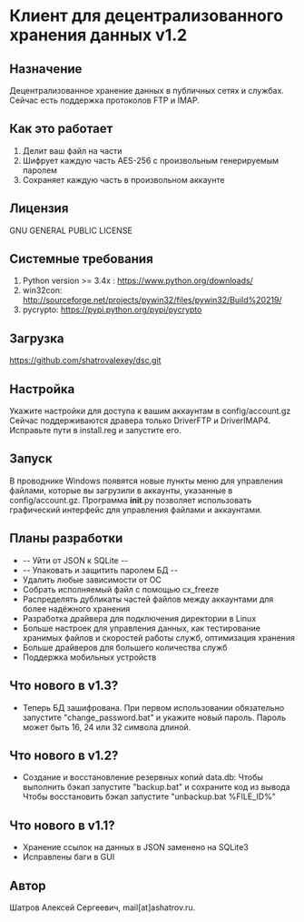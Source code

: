 # Клиент для децентрализованного хранения данных v1.2

## Назначение
Децентрализованное хранение данных в публичных сетях и службах. Сейчас есть поддержка протоколов FTP и IMAP.

## Как это работает
1. Делит ваш файл на части
2. Шифрует каждую часть AES-256 с произвольным генерируемым паролем
3. Сохраняет каждую часть в произвольном аккаунте

## Лицензия
GNU GENERAL PUBLIC LICENSE

## Системные требования
1. Python version >= 3.4x : https://www.python.org/downloads/
2. win32con: http://sourceforge.net/projects/pywin32/files/pywin32/Build%20219/
3. pycrypto: https://pypi.python.org/pypi/pycrypto

## Загрузка
https://github.com/shatrovalexey/dsc.git

## Настройка
Укажите настройки для доступа к вашим аккаунтам в config/account.gz Сейчас поддерживаются дравера только DriverFTP и DriverIMAP4.
Исправьте пути в install.reg и запустите его.

## Запуск
В проводнике Windows появятся новые пункты меню для управления файлами, которые вы загрузили в аккаунты, указанные в config/account.gz.
Программа __init__.py позволяет использовать графический интерфейс для управления файлами и аккаунтами.

## Планы разработки
* -- Уйти от JSON к SQLite --
* -- Упаковать и защитить паролем БД --
* Удалить любые зависимости от ОС
* Собрать исполняемый файл с помощью cx_freeze
* Распределять дубликаты частей файлов между аккаунтами для более надёжного хранения
* Разработка драйвера для подключения директории в Linux
* Больше настроек для управления данных, как тестирование хранимых файлов и скоростей работы служб, оптимизация хранения
* Больше драйверов для большего количества служб
* Поддержка мобильных устройств

## Что нового в v1.3?
* Теперь БД зашифрована. При первом использовании обязательно запустите "change_password.bat" и укажите новый пароль.
Пароль может быть 16, 24 или 32 символа длиной.

## Что нового в v1.2?
* Создание и восстановление резервных копий data.db:
Чтобы выполнить бэкап запустите "backup.bat" и сохраните код из вывода
Чтобы восстановить бэкап запустите "unbackup.bat %FILE_ID%"

## Что нового в v1.1?
* Хранение ссылок на данных в JSON заменено на SQLite3
* Исправлены баги в GUI

## Автор

Шатров Алексей Сергеевич, mail[аt]ashatrov.ru.